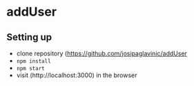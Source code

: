 # addUser

## Setting up
- clone repository (https://github.com/josipaglavinic/addUser
- ``` npm install ```
- ``` npm start ```
-  visit (http://localhost:3000) in the browser
